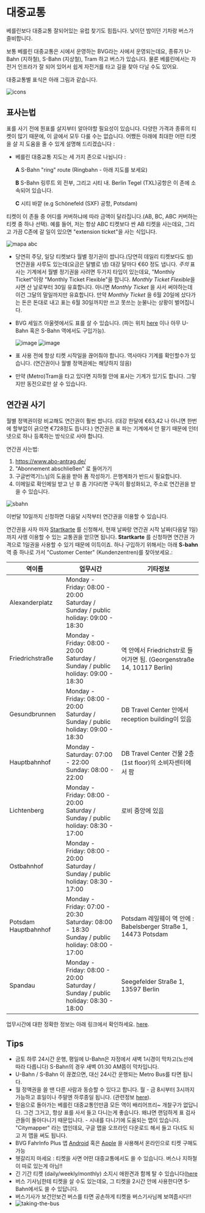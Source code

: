 # 대중교통

베를린보다 대중교통 잘되어있는 유럽 찾기도 힘듭니다. 낮이던 밤이던 기차랑 버스가 즐비합니다.

보통 베를린 대중교통은 시에서 운영하는 BVG라는 사에서 운영되는데요, 종류가 U-Bahn (지하철), S-Bahn (지상철), Tram 하고  버스가 있습니다. 물론 베를린에서는 자전거 인프라가 잘 되어 있어서 쉽게 자전거를 타고 길을 찾아 다닐 수도 있어요.

대중교통별 표식은 아래 그림과 같습니다.

![icons](https://cloud.githubusercontent.com/assets/2975955/17560078/fd119d6e-5f20-11e6-9bea-dea79e3aa4db.png)

## 표사는법

표를 사기 전에 뭔표를 살지부터 알아야할 필요성이 있습니다. 다양한 가격과 종류의 티켓이 많기 때문에, 이 글에서 모두 다룰 수는 없습니다. 어쨌든 아래에 최대한 어떤 티켓을 살 지 도움을 줄 수 있게 설명해 드리겠습니다 :

- 베를린 대중교통 지도는 세 가지 존으로 나뉩니다 :

  **A**  S-Bahn "ring" route (Ringbahn - 아래 지도를 보세요)

  **B** S-Bahn 링루트 외 전부, 그리고 시티 내. Berlin Tegel (TXL)공항은 이 존에 소속되어 있습니다.

  **C** 시티 바깥 (e.g Schönefeld (SXF) 공항, Potsdam)

티켓이 이 존들 중 어디를 커버하냐에 따라 금액이 달라집니다.(AB, BC, ABC 커버하는 티켓 중 하나 선택). 예를 들어, 저는 항상 ABC 티켓보다 싼 AB 티켓을 사는데요, 그리고 가끔 C존에 갈 일이 있으면 "extension ticket"을 사는 식입니다.

![mapa abc](https://cloud.githubusercontent.com/assets/2975955/17400833/81c83ad0-5a4a-11e6-9e8e-e4e1731cb51c.png)

- 당연히 주당, 일당 티켓보다 월별 정기권이 쌉니다.(당연히 데일리 티켓보다도 쌈) 연간권을 사루도 있는데(요금은 달별로 냄) 대강 달마다 €60 정도 냅니다. *주의* 표 사는 기계에서 월별 정기권을 사려면 두가지 타입이 있는데요, "Monthly Ticket"이랑  "Monthly Ticket Flexible"을 팝니다. *Monthly Ticket Flexible*을 사면 산 날로부터 30일 유효합니다. 아니면 _Monthly Ticket_ 을 사서 써야하는데 이건 그달의 말일까지만 유효합니다. 만약 _Monthly Ticket_ 을 6월 20일에 샀다가는 돈은 돈대로 내고 표는 6월 30일까지만 쓰고 못쓰는 눈물나는 상황이 벌어집니다.

- BVG 세일즈 아울렛에서도 표를 살 수 있습니다. (파는 위치 [here](https://www.bvg.de/en/Tickets/Other-ways-to-buy/At-sales-outlets) 이나 아무 U-Bahn 혹은 S-Bahn 역에서도 구입가능).

  ![image](https://cloud.githubusercontent.com/assets/2975955/17400420/07babecc-5a48-11e6-8303-e837b419a7b8.png)
  ![image](https://cloud.githubusercontent.com/assets/2975955/21357252/d11d403e-c6d4-11e6-9c5e-7d1e3e68efbf.png)

- 표 사용 전에 항상 티켓 시작일을 끊어줘야 합니다. 역사마다 기계를 확인할수가 있습니다. (연간권이나 월별 정액권에는 해당하지 않음)

- 만약 (Metro)Tram을 타고 있다면 지하철 안에 표사는 기계가 있기도 합니다. 그렇지만 동전으로만 살 수 있습니다.

## 연간권 사기

월별 정액권이랑 비교해도 연간권이 훨씬 쌉니다. (대강 한달에 €63,42 나 아니면 한번에 할부없이 긁으면 €728정도 듭니다.) 연간권은 표 파는 기계에서 안 팔기 때문에 인터넷으로 하나 등록하는 방식으로 사야 합니다.

연간권 사는법:

  1. https://www.abo-antrag.de/
  2. "Abonnement abschließen" 로 들어가기
  3. 구글번역기느님의 도움을 받아 폼 작성하기. 은행계좌가 반드시 필요합니다.
  4. 이메일로 확인메일 받고 난 후 좀 기다리면 구독이 활성화되고, 주소로 연간권을 받을 수 있습니다.

![sbahn](https://cloud.githubusercontent.com/assets/2975955/21577255/c1620f34-cf54-11e6-9859-ebad96aca928.gif)

이번달 10일까지 신청하면 다음달 시작부터 연간권을 이용할 수 있습니다.

연간권을 사자 마자 [Startkarte](https://sbahn.berlin/tickets/vbb-ticket-im-abo/startkarte/) 를 신청해서, 현재 날짜랑 연간권 시작 날짜(다음달 1일)까지 사엥 이용할 수 있는 교통권을 얻므면 됩니다. **Startkarte** 를 신청하면 연간권 가격으로 1일권을 사용할 수 있기 때문에 이득이죠. 하나 구입하기 위해서는 아래 **S-bahn**역 중 하나로 가서 "Customer Center" (Kundenzentren)를 찾아보세요.:

| 역이름 | 업무시간 | 기타정보 |
|--- |----- |----- |
| Alexanderplatz | Monday - Friday: 08:00 - 20:00<br>Saturday / Sunday / public holiday: 09:00 - 18:30||
| Friedrichstraße | Monday - Friday: 08:00 - 20:00<br>Saturday / Sunday / public holiday: 09:00 - 18:30| 역 안에서 Friedrichstr로 들어가면 됨. (Georgenstraße 14, 10117 Berlin) |
| Gesundbrunnen | Monday - Friday: 08:00 - 20:00<br>Saturday / Sunday / public holiday: 09:00 - 18:30| DB Travel Center 안에서 reception building이 있음 |
| Hauptbahnhof | Monday - Saturday: 07:00 - 22:00<br>Sunday: 08:00 - 22:00| DB Travel Center 건물 2층 (1st floor)의 소비자센터에서 팜 |
| Lichtenberg | Monday - Friday: 08:00 - 20:00<br>Saturday / Sunday / public holiday: 08:30 - 17:00 | 로비 중앙에 있음 |
| Ostbahnhof | Monday - Friday: 08:00 - 20:00<br>Saturday / Sunday / public holiday: 08:30 - 17:00||
| Potsdam Hauptbahnhof | Monday - Friday: 07:00 - 20:30<br>Saturday: 08:00 - 18:30<br>Sunday / public holiday: 08:00 - 17:00|Potsdam 레일웨이 역 안에 : Babelsberger Straße 1, 14473 Potsdam|
| Spandau | Monday - Friday: 08:00 - 20:00<br>Saturday / Sunday / public holiday: 08:30 - 18:00 | Seegefelder Straße 1, 13597 Berlin |

업무시간에 대한 정확한 정보는 아래 링크에서 확인하세요. [here](https://sbahn.berlin/tickets/verkauf-kontakt/verkaufsstellen/).

## Tips

- 금토 하루 24시간 운행, 평일에 U-Bahn은 자정에서 새벽 1시경이 막차고(노선에 따라 다릅니다) S-Bahn의 경우 새벽 01:30 AM쯤이 막차입니다.
- U-Bahn / S-Bahn 이 끊겼으면, 대신 24시간 운행되는 Metro Bus를 타면 됩니다.
- 월 정액권을 쓸 땐 다른 사람과 동승할 수 있다고 합니다. 월 - 금 8시부터 3시까지 가능하고 휴일이나 주말엔 하루종일 됩니다. (관련정보 [here](http://www.s-bahn-berlin.de/aboundtickets/vbb_umweltkarte_im_abo.htm)).
- 믿음으로 돌아가는 베를린 대중교통인만큼 모든 역이 배리어프리~ 개찰구가 없답니다. 그건 그거고, 항상 표를 사서 들고 다니는게 좋습니다. 왜냐면 랜덤하게 표 검사관들이 돌아다니기 때문입니다. - 시내를 다니기에 도움되는 앱이 있습니다. "Citymapper" 라는 앱인데요, 구글 맵을 오프라인 다운로드 해서 들고 다녀도 되고 저 맵을 써도 됩니다.
- BVG FahrInfo Plus 앱 [Android](https://play.google.com/store/apps/details?id=de.eos.uptrade.android.fahrinfo.berlin) 혹은 [Apple](https://itunes.apple.com/de/app/bvg-fahrinfo-plus-berlin/id284971745?l=en&mt=8) 을 사용해서 온라인으로 티켓 구매도 가능
- 헷갈리지 마세요 : 티켓을 사면 어떤 대중교통에서도 쓸 수 있습니다. 버스나 지하철이 따로 있는게 아님!!
- 긴 기간 티켓 (daily/weekly/monthly) 소지시 애완견과 함께 탈 수 있습니다([here](https://www.bvg.de/en/Tickets/conditions-of-carriage)
- 버스 기사님한테 티켓을 살 수도 있는데요, 그 티켓을 2시간 안에 사용한다면 S-Bahn에서도 쓸 수 있답니다.
- 버스기사가 보건안보건 버스를 타면 공손하게 티켓을 버스기사님께 보여줍시다!!
- ![taking-the-bus](https://cloud.githubusercontent.com/assets/2975955/21542148/17b0b326-cdbc-11e6-9496-6f886919a271.gif)
